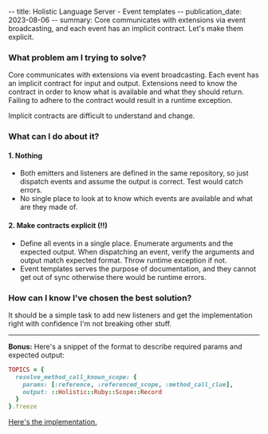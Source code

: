 -- title: Holistic Language Server - Event templates
-- publication_date: 2023-08-06
-- summary: Core communicates with extensions via event broadcasting, and each event has an implicit contract. Let's make them explicit.

### What problem am I trying to solve?

Core communicates with extensions via event broadcasting. Each event has an implicit contract for input and output.
Extensions need to know the contract in order to know what is available and what they should return.
Failing to adhere to the contract would result in a runtime exception.

Implicit contracts are difficult to understand and change.

### What can I do about it?

#### 1. Nothing

* Both emitters and listeners are defined in the same repository, so just dispatch events and assume the output is correct. Test would catch errors.
* No single place to look at to know which events are available and what are they made of.

#### 2. Make contracts explicit (!!)

* Define all events in a single place. Enumerate arguments and the expected output. When dispatching an event, verify the arguments and output match expected format. Throw runtime exception if not.
* Event templates serves the purpose of documentation, and they cannot get out of sync otherwise there would be runtime errors.

### How can I know I've chosen the best solution?

It should be a simple task to add new listeners and get the implementation right with confidence I'm not breaking other stuff.

_________________________

**Bonus:** Here's a snippet of the format to describe required params and expected output:

```ruby
TOPICS = {
  resolve_method_call_known_scope: {
    params: [:reference, :referenced_scope, :method_call_clue],
    output: ::Holistic::Ruby::Scope::Record
  }
}.freeze
```

[Here's the implementation.](https://github.com/luizpvas/holistic-ruby/blob/main/lib/holistic/extensions/events.rb#L4)